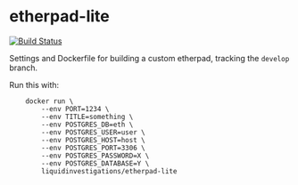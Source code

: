 # etherpad-lite

[![Build Status](https://jenkins.liquiddemo.org/api/badges/liquidinvestigations/etherpad-lite/status.svg)](https://jenkins.liquiddemo.org/liquidinvestigations/etherpad-lite)

Settings and Dockerfile for building a custom etherpad, tracking the `develop` branch.


Run this with:

        docker run \
            --env PORT=1234 \
            --env TITLE=something \
            --env POSTGRES_DB=eth \
            --env POSTGRES_USER=user \
            --env POSTGRES_HOST=host \
            --env POSTGRES_PORT=3306 \
            --env POSTGRES_PASSWORD=X \
            --env POSTGRES_DATABASE=Y \
            liquidinvestigations/etherpad-lite

